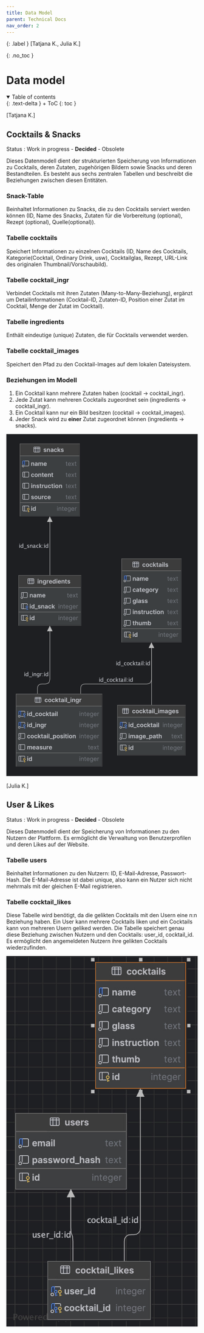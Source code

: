 ```yaml
---
title: Data Model
parent: Technical Docs
nav_order: 2
---
```


{: .label }
[Tatjana K., Julia K.]

{: .no_toc }
# Data model

<details open markdown="block">
{: .text-delta }
<summary>Table of contents</summary>
+ ToC
{: toc }
</details>

[Tatjana K.]

## Cocktails & Snacks

Status
: Work in progress - **Decided** - Obsolete

Dieses Datenmodell dient der strukturierten Speicherung von Informationen zu Cocktails, deren Zutaten, zugehörigen Bildern sowie Snacks und deren Bestandteilen. Es besteht aus sechs zentralen Tabellen und beschreibt die Beziehungen zwischen diesen Entitäten.

### Snack-Table

Beinhaltet Informationen zu Snacks, die zu den Cocktails serviert werden können (ID, Name des Snacks, Zutaten für die Vorbereitung (optional), Rezept (optional), Quelle(optional)).

### Tabelle cocktails

Speichert Informationen zu einzelnen Cocktails (ID, Name des Cocktails, Kategorie(Cocktail, Ordinary Drink, usw), Cocktailglas, Rezept, URL-Link des originalen Thumbnail/Vorschaubild).

### Tabelle cocktail_ingr

Verbindet Cocktails mit ihren Zutaten (Many-to-Many-Beziehung), ergänzt um Detailinformationen (Cocktail-ID, Zutaten-ID, Position einer Zutat im Cocktail, Menge der Zutat im Cocktail). 

### Tabelle ingredients

Enthält eindeutige (unique) Zutaten, die für Cocktails verwendet werden.

### Tabelle cocktail_images

Speichert den Pfad zu den Cocktail-Images auf dem lokalen Dateisystem.


### Beziehungen im Modell

1) Ein Cocktail kann mehrere Zutaten haben (cocktail -> cocktail_ingr).
2) Jede Zutat kann mehreren Cocktails zugeordnet sein (ingredients -> cocktail_ingr).
3) Ein Cocktail kann nur ein Bild besitzen (cocktail -> cocktail_images).
4) Jeder Snack wird zu **einer** Zutat zugeordnet können (ingredients -> snacks).

![snack_cocktail_relation_diagram.png](../snack_cocktail_relation_diagram.png)


[Julia K.]

## User & Likes

Status
: Work in progress - **Decided** - Obsolete

Dieses Datenmodell dient der Speicherung von Informationen zu den Nutzern der Plattform. Es ermöglicht die Verwaltung von Benutzerprofilen und deren Likes auf der Website.

### Tabelle users

Beinhaltet Informationen zu den Nutzern: ID, E-Mail-Adresse, Passwort-Hash. Die E-Mail-Adresse ist dabei unique, also kann ein Nutzer sich nicht mehrmals mit der gleichen E-Mail registrieren. 

### Tabelle cocktail_likes

Diese Tabelle wird benötigt, da die gelikten Cocktails mit den Usern eine n:n Beziehung haben. Ein User kann mehrere Cocktails liken und ein Cocktails kann von mehreren Usern geliked werden. Die Tabelle speichert genau diese Beziehung zwischen Nutzern und den Cocktails: user_id, cocktail_id. Es ermöglicht den angemeldeten Nutzern ihre gelikten Cocktails wiederzufinden.  

![user_cocktail_relation_diagram.jpg](../user_cocktail_relation_diagram.jpg)
